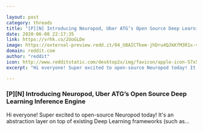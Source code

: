 ```yaml
---

layout: post
category: threads
title: "[P][N] Introducing Neuropod, Uber ATG’s Open Source Deep Learning Inference Engine"
date: 2020-06-08 22:17:35
link: https://vrhk.co/2UoGLDe
image: https://external-preview.redd.it/94_U8AICTkem-jhDru4QJkKfM3R1x-vD7orqKMIzYpU.jpg?width=1200&height=628.272251309&auto=webp&crop=1200:628.272251309,smart&s=7d6a7c742234b4a0b4126faa0e0e673231aadf30
domain: reddit.com
author: "reddit"
icon: http://www.redditstatic.com/desktop2x/img/favicon/apple-icon-57x57.png
excerpt: "Hi everyone! Super excited to open-source Neuropod today! It's an abstraction layer on top of existing Deep Learning frameworks (such as..."

---
```


### [P][N] Introducing Neuropod, Uber ATG’s Open Source Deep Learning Inference Engine

Hi everyone! Super excited to open-source Neuropod today! It's an abstraction layer on top of existing Deep Learning frameworks (such as...